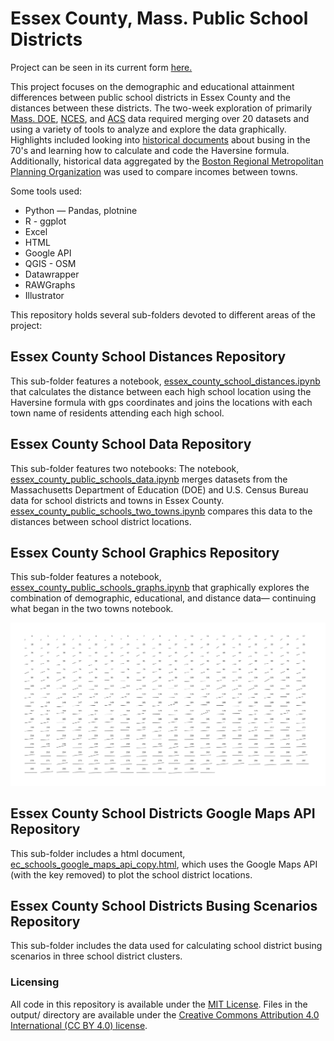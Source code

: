 # Essex County, Mass. Public School Districts

Project can be seen in its current form [here.](https://semerriam.github.io/pj_ec_schools.html)

This project focuses on the demographic and educational attainment differences between public school districts in Essex County and the distances between these districts. The two-week exploration of primarily [Mass. DOE](https://profiles.doe.mass.edu/state_report/), [NCES](https://nces.ed.gov/ccd/schoolsearch/school_list.asp?Search=1&DistrictID=2506660/), and [ACS](https://www.census.gov/quickfacts/) data required merging over 20 datasets and using a variety of tools to analyze and explore the data graphically. Highlights included looking into [historical documents](https://books.google.com/books?id=dc9ygP8aoS0C&pg=PA87&lpg=PA87&dq=%E2%80%9Cthe+racial+balance+in+all+citywide+schools+shall+be+reflective+of+the+total+student+population+in+the+Boston+Public+School+system,+with+a+5+percent+leeway+in+white+or+minority+enrollments.+For+example,+white+students+represent+51+percent+of+the+city%E2%80%99s+student,+so+white+enrollment+could+number+from+56+to+46+percent+at+any+citywide+school.+Black+and+other+minority+students,+who+are+49+percent+of+the+city%E2%80%99s+total+school+enrollment,+may+range+from+54+to+44+percent+of+enrollment+at+individual+citywide+schools.%E2%80%9D&source=bl&ots=MbLuoeScuY&sig=ACfU3U18zuk8VRN21Pd9r1y5LFlgseRaDw&hl=en&sa=X&ved=2ahUKEwjhz5Cqj-71AhWIT98KHZb3AN0Q6AF6BAgCEAM#v=onepage&q=%E2%80%9Cthe%20racial%20balance%20in%20all%20citywide%20schools%20shall%20be%20reflective%20of%20the%20total%20student%20population%20in%20the%20Boston%20Public%20School%20system%2C%20with%20a%205%20percent%20leeway%20in%20white%20or%20minority%20enrollments.%20For%20example%2C%20white%20students%20represent%2051%20percent%20of%20the%20city%E2%80%99s%20student%2C%20so%20white%20enrollment%20could%20number%20from%2056%20to%2046%20percent%20at%20any%20citywide%20school.%20Black%20and%20other%20minority%20students%2C%20who%20are%2049%20percent%20of%20the%20city%E2%80%99s%20total%20school%20enrollment%2C%20may%20range%20from%2054%20to%2044%20percent%20of%20enrollment%20at%20individual%20citywide%20schools.%E2%80%9D&f=false) about busing in the 70's and learning how to calculate and code the Haversine formula. Additionally, historical data aggregated by the [Boston Regional Metropolitan Planning Organization](https://www.ctps.org/node/3280/) was used to compare incomes between towns. 

Some tools used:
- Python — Pandas, plotnine
- R - ggplot
- Excel
- HTML
- Google API
- QGIS - OSM 
- Datawrapper
- RAWGraphs
- Illustrator



This repository holds several sub-folders devoted to different areas of the project:

## Essex County School Distances Repository
This sub-folder features a notebook, [essex_county_school_distances.ipynb](ec_school_distances/essex_county_school_distances.ipynb) that calculates the distance between each high school location using the Haversine formula with gps coordinates and joins the locations with each town name of residents attending each high school.

## Essex County School Data Repository
This sub-folder features two notebooks: The notebook, [essex_county_public_schools_data.ipynb](ec-school-data/essex_county_public_schools_data.ipynb) merges datasets from the Massachusetts Department of Education (DOE) and U.S. Census Bureau data for school districts and towns in Essex County. [essex_county_public_schools_two_towns.ipynb](ec-school-data/essex_county_public_schools_two_towns.ipynb) compares this data to the distances between school district locations. 

## Essex County School Graphics Repository
This sub-folder features a notebook, [essex_county_public_schools_graphs.ipynb](ec_school_graphics/essex_county_public_schools_graphs.ipynb) that graphically explores the combination of demographic, educational, and distance data— continuing what began in the two towns notebook. 

![essex-country-school-districts-combos.png](ec_school_graphics/essex-country-school-districts-combos.png)

## Essex County School Districts Google Maps API Repository
This sub-folder includes a html document, [ec_schools_google_maps_api_copy.html](ec-school-districts-google-maps-api/ec_schools_google_maps_api_copy.html), which uses the Google Maps API (with the key removed) to plot the school district locations.

## Essex County School Districts Busing Scenarios Repository
This sub-folder includes the data used for calculating school district busing scenarios in three school district clusters.

### Licensing
All code in this repository is available under the [MIT License](https://opensource.org/licenses/MIT). Files in the output/ directory are available under the [Creative Commons Attribution 4.0 International (CC BY 4.0) license](https://creativecommons.org/licenses/by/4.0/).
